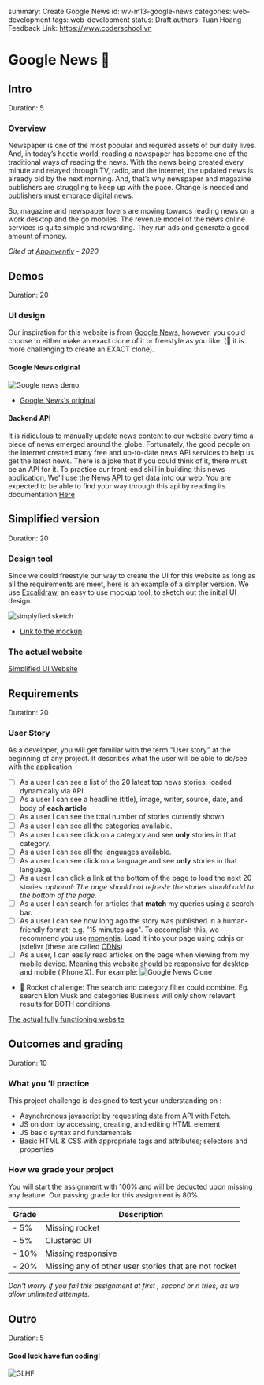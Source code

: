summary: Create Google News
id: wv-m13-google-news
categories: web-development
tags: web-development
status: Draft
authors: Tuan Hoang
Feedback Link: https://www.coderschool.vn

# Google News 📰

## Intro

Duration: 5

### Overview

Newspaper is one of the most popular and required assets of our daily lives. And, in today’s hectic world, reading a newspaper has become one of the traditional ways of reading the news. With the news being created every minute and relayed through TV, radio, and the internet, the updated news is already old by the next morning. And, that’s why newspaper and magazine publishers are struggling to keep up with the pace. Change is needed and publishers must embrace digital news.

So, magazine and newspaper lovers are moving towards reading news on a work desktop and the go mobiles. The revenue model of the news online services is quite simple and rewarding. They run ads and generate a good amount of money.

_Cited at [Appinventiv](https://appinventiv.com/blog/news-app-development-for-android-ios/) - 2020_

## Demos

Duration: 20

### UI design

Our inspiration for this website is from [Google News](https://news.google.com/topstories?hl=en-US&gl=US&ceid=US:en), however, you could choose to either make an exact clone of it or freestyle as you like. (🚀 it is more challenging to create an EXACT clone).

#### Google News original

![Google news demo](./assets/gn-og-demo.png)

- [Google News's original](https://news.google.com/topstories?hl=en-US&gl=US&ceid=US:en)

#### Backend API

It is ridiculous to manually update news content to our website every time a piece of news emerged around the globe. Fortunately, the good people on the internet created many free and up-to-date news API services to help us get the latest news. There is a joke that if you could think of it, there must be an API for it. To practice our front-end skill in building this news application,
We'll use the [News API](https://newsapi.org/) to get data into our web. You are expected to be able to find your way through this api by reading its documentation [Here](https://newsapi.org/docs)

## Simplified version

Duration: 20

### Design tool

Since we could freestyle our way to create the UI for this website as long as all the requirements are meet, here is an example of a simpler version. We use [Excalidraw](https://excalidraw.com), an easy to use mockup tool, to sketch out the initial UI design.

![simplyfied sketch](./assets/simplified-sketch.png)

- [Link to the mockup ](https://excalidraw.com/#json=tXGsNq27qcYhBXiEyaxH7,Neacv7TN0aWqiXHugbBMAQ)

### The actual website

[Simplified UI Website](###image###)

## Requirements

Duration: 20

### User Story

As a developer, you will get familiar with the term "User story" at the beginning of any project. It describes what the user will be able to do/see with the application.

- [ ] As a user I can see a list of the 20 latest top news stories, loaded dynamically via API.
- [ ] As a user I can see a headline (title), image, writer, source, date, and body of **each article**
- [ ] As a user I can see the total number of stories currently shown.
- [ ] As a user I can see all the categories available.
- [ ] As a user I can see click on a category and see **only** stories in that category.
- [ ] As a user I can see all the languages available.
- [ ] As a user I can see click on a language and see **only** stories in that language.
- [ ] As a user I can click a link at the bottom of the page to load the next 20 stories.
      _optional: The page should not refresh; the stories should add to the bottom of the page._
- [ ] As a user I can search for articles that **match** my queries using a search bar.
- [ ] As a user I can see how long ago the story was published in a human-friendly format; e.g. "15 minutes ago". To accomplish this, we recommend you use [momentjs](http://momentjs.com/). Load it into your page using cdnjs or jsdelivr (these are called [CDNs](https://www.cloudflare.com/learning/cdn/what-is-a-cdn/))
- [ ] As a user, I can easily read articles on the page when viewing from my mobile device. Meaning this website should be responsive for desktop and mobile (iPhone X). For example:
      ![Google News Clone](./assets/demo-mobile.gif)
- 🚀 Rocket challenge: The search and category filter could combine. Eg. search Elon Musk and categories Business will only show relevant results for BOTH conditions

[The actual fully functioning website ](#netlify)

## Outcomes and grading

Duration: 10

### What you 'll practice

This project challenge is designed to test your understanding on :

- Asynchronous javascript by requesting data from API with Fetch.
- JS on dom by accessing, creating, and editing HTML element
- JS basic syntax and fundamentals
- Basic HTML & CSS with appropriate tags and attributes; selectors and properties

### How we grade your project

You will start the assignment with 100% and will be deducted upon missing any feature.
Our passing grade for this assignment is 80%.

| **Grade** | **Description**                                       |
| --------- | ----------------------------------------------------- |
| - 5%      | Missing rocket                                        |
| - 5%      | Clustered UI                                          |
| - 10%     | Missing responsive                                    |
| - 20%     | Missing any of other user stories that are not rocket |

_Don't worry if you fail this assignment at first , second or n tries, as we allow unlimited attempts._

## Outro

Duration: 5

#### Good luck have fun coding!

![GLHF](./assets/you-can-do-it-meme.jpeg)
